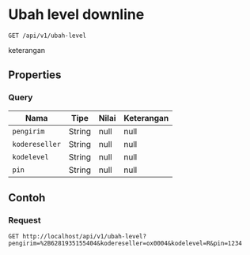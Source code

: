 # Ubah level downline
```http
GET /api/v1/ubah-level
```
keterangan
## Properties
### Query
Nama | Tipe | Nilai | Keterangan
--- | --- | --- | ---
<code>pengirim</code> | String | null | null
<code>kodereseller</code> | String | null | null
<code>kodelevel</code> | String | null | null
<code>pin</code> | String | null | null
## Contoh
### Request
```http
GET http://localhost/api/v1/ubah-level?pengirim=%2B6281935155404&kodereseller=ox0004&kodelevel=R&pin=1234


```
